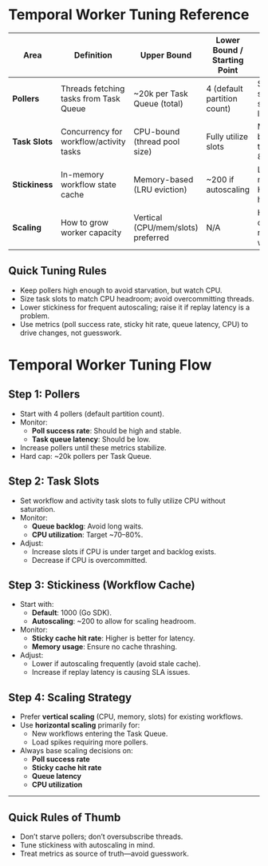 # Temporal Worker Tuning Reference

| Area        | Definition                               | Upper Bound                         | Lower Bound / Starting Point | Key Metrics / Notes                                  |
|-------------|------------------------------------------|-------------------------------------|-----------------------------|------------------------------------------------------|
| **Pollers** | Threads fetching tasks from Task Queue   | ~20k per Task Queue (total)         | 4 (default partition count) | Scale until poll success rate stable, latency low    |
| **Task Slots** | Concurrency for workflow/activity tasks | CPU-bound (thread pool size)        | Fully utilize slots         | Monitor queue backlog, target ~70–80% CPU           |
| **Stickiness** | In-memory workflow state cache        | Memory-based (LRU eviction)         | ~200 if autoscaling         | Low = higher replay latency; High = less horiz. scaling |
| **Scaling** | How to grow worker capacity             | Vertical (CPU/mem/slots) preferred  | N/A                          | Horizontal only helps new/uncached workflows        |

## Quick Tuning Rules

- Keep pollers high enough to avoid starvation, but watch CPU.  
- Size task slots to match CPU headroom; avoid overcommitting threads.  
- Lower stickiness for frequent autoscaling; raise it if replay latency is a problem.  
- Use metrics (poll success rate, sticky hit rate, queue latency, CPU) to drive changes, not guesswork.  


# Temporal Worker Tuning Flow

## Step 1: Pollers
- Start with 4 pollers (default partition count).
- Monitor:
  - **Poll success rate**: Should be high and stable.
  - **Task queue latency**: Should be low.
- Increase pollers until these metrics stabilize.
- Hard cap: ~20k pollers per Task Queue.

## Step 2: Task Slots
- Set workflow and activity task slots to fully utilize CPU without saturation.
- Monitor:
  - **Queue backlog**: Avoid long waits.
  - **CPU utilization**: Target ~70–80%.
- Adjust:
  - Increase slots if CPU is under target and backlog exists.
  - Decrease if CPU is overcommitted.

## Step 3: Stickiness (Workflow Cache)
- Start with:
  - **Default**: 1000 (Go SDK).
  - **Autoscaling**: ~200 to allow for scaling headroom.
- Monitor:
  - **Sticky cache hit rate**: Higher is better for latency.
  - **Memory usage**: Ensure no cache thrashing.
- Adjust:
  - Lower if autoscaling frequently (avoid stale cache).
  - Increase if replay latency is causing SLA issues.

## Step 4: Scaling Strategy
- Prefer **vertical scaling** (CPU, memory, slots) for existing workflows.
- Use **horizontal scaling** primarily for:
  - New workflows entering the Task Queue.
  - Load spikes requiring more pollers.
- Always base scaling decisions on:
  - **Poll success rate**
  - **Sticky cache hit rate**
  - **Queue latency**
  - **CPU utilization**

---

## Quick Rules of Thumb
- Don’t starve pollers; don’t oversubscribe threads.
- Tune stickiness with autoscaling in mind.
- Treat metrics as source of truth—avoid guesswork.

